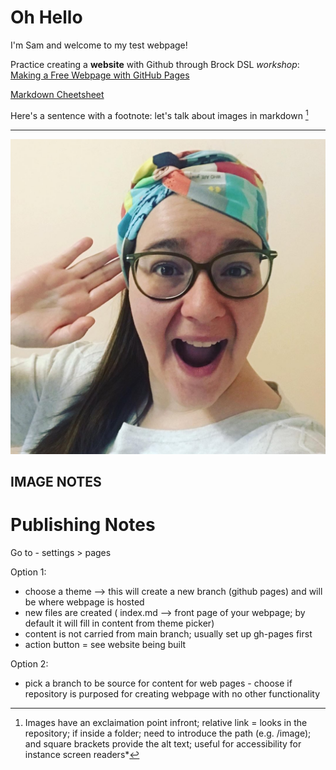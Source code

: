 # Oh Hello
I'm Sam and welcome to my test webpage!

Practice creating a **website** with Github through Brock DSL *workshop*: [Making a Free Webpage with GitHub Pages](https://brockdsl.github.io/Making-a-Free-Webpage-with-GitHub-Pages/)

[Markdown Cheetsheet](https://www.markdownguide.org/cheat-sheet/)

Here's a sentence with a footnote: let's talk about images in markdown [^1]

---

![Sam](sam.jpeg)

IMAGE NOTES
- 

# Publishing Notes

Go to - settings > pages

Option 1: 
- choose a theme --> this will create a new branch (github pages) and will be where webpage is hosted
- new files are created ( index.md --> front page of your webpage; by default it will fill in content from theme picker)
- content is not carried from main branch; usually set up gh-pages first
- action button = see website being built

Option 2:
- pick a branch to be source for content for web pages - choose if repository is purposed for creating webpage with no other functionality

[^1]: Images have an exclaimation point infront; relative link = looks in the repository; if inside a folder; need to introduce the path (e.g. /image); and square brackets provide the alt text; useful for accessibility for instance screen readers*
